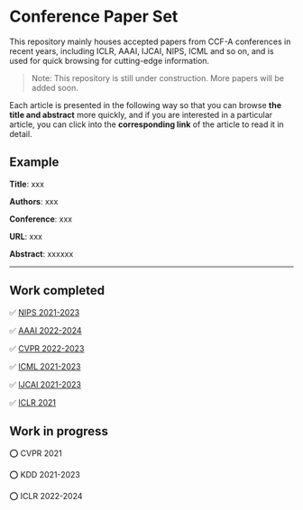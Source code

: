 # Conference Paper Set
This repository mainly houses accepted papers from CCF-A conferences in recent years, including ICLR, AAAI, IJCAI, NIPS, ICML and so on, and is used for quick browsing for cutting-edge information.

> Note: This repository is still under construction. More papers will be added soon.

Each article is presented in the following way so that you can browse **the title and abstract** more quickly, and if you are interested in a particular article, you can click into the **corresponding link** of the article to read it in detail.



## Example

**Title**: xxx

**Authors**: xxx

**Conference**:  xxx

**URL**: xxx

**Abstract**: xxxxxx

----



## Work completed

:white_check_mark: [NIPS 2021-2023](NIPS/README.md)

:white_check_mark: [AAAI 2022-2024](AAAI/README.md)

:white_check_mark: [CVPR 2022-2023](CVPR/README.md)

:white_check_mark: [ICML 2021-2023](ICML/README.md)

:white_check_mark: [IJCAI 2021-2023](IJCAI/README.md)

:white_check_mark: [ICLR 2021](ICLR/2021/README.md)


## Work in progress

:o: CVPR 2021

:o: KDD 2021-2023

:o: ICLR 2022-2024